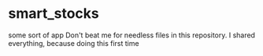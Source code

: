 # smart_stocks
some sort of app
Don't beat me for needless files in this repository. I shared everything, because doing this first time
